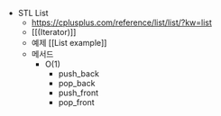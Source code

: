 - STL List
	- https://cplusplus.com/reference/list/list/?kw=list
	- [[(Iterator)]]
	- 예제 [[List example]]
	- 메서드
		- O(1)
			- push_back
			- pop_back
			- push_front
			- pop_front